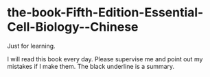 # the-book-Fifth-Edition-Essential-Cell-Biology--Chinese

Just for learning.

I will read this book every day.
Please supervise me and point out my mistakes if I make them. The black underline is a summary.
